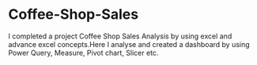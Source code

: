 # Coffee-Shop-Sales
I completed a project Coffee Shop Sales Analysis by using excel and advance excel concepts.Here I analyse and created a dashboard by using Power Query, Measure, Pivot chart, Slicer etc.
